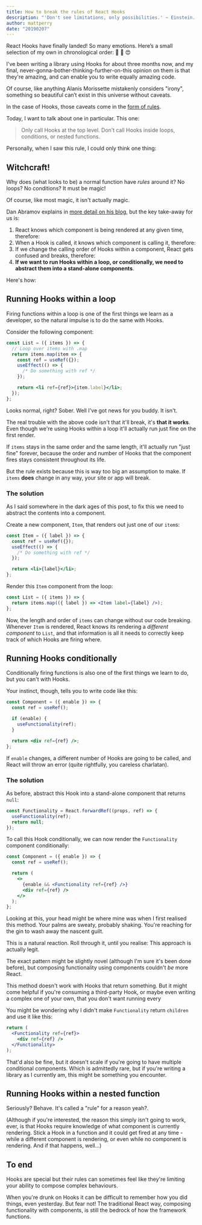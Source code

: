 ```yaml
---
title: How to break the rules of React Hooks
description: "'Don't see limitations, only possibilities.' ~ Einstein. Or maybe Bruce Lee."
author: mattperry
date: "20190207"
---
```


React Hooks have finally landed! So many emotions. Here’s a small selection of my own in chronological order: 🧐 🤯 😍

I've been writing a library using Hooks for about three months now, and my final, never-gonna-bother-thinking-further-on-this opinion on them is that they're amazing, and can enable you to write equally amazing code.

Of course, like anything Alanis Morissette mistakenly considers "irony", something so beautiful can’t exist in this universe without caveats.

In the case of Hooks, those caveats come in the [form of rules](https://reactjs.org/docs/hooks-rules.html#explanation).

Today, I want to talk about one in particular. This one:

> Only call Hooks at the top level. Don’t call Hooks inside loops, conditions, or nested functions.

Personally, when I saw this rule, I could only think one thing:

## Witchcraft!

Why does (what looks to be) a normal function have _rules_ around it? No loops? No conditions? It must be magic!

Of course, like most magic, it isn't actually magic.

Dan Abramov explains in [more detail on his blog](https://overreacted.io/why-do-hooks-rely-on-call-order/), but the key take-away for us is:

1. React knows which component is being rendered at any given time, therefore:
2. When a Hook is called, it knows which component is calling it, therefore:
3. If we change the calling order of Hooks within a component, React gets confused and breaks, therefore:
4. **If we want to run Hooks within a loop, or conditionally, we need to abstract them into a stand-alone components**.

Here's how:

## Running Hooks within a loop

Firing functions within a loop is one of the first things we learn as a developer, so the natural impulse is to do the same with Hooks.

Consider the following component:

```jsx
const List = ({ items }) => {
  // Loop over items with .map
  return items.map(item => {
    const ref = useRef({});
    useEffect(() => {
      /* Do something with ref */
    });

    return <li ref={ref}>{item.label}</li>;
  });
};
```

Looks normal, right? Sober. Well I've got news for you buddy. It isn't.

The real trouble with the above code isn't that it'll break, it's **that it works**. Even though we're using Hooks within a loop it'll actually run just fine on the first render.

If `items` stays in the same order and the same length, it'll actually run "just fine" forever, because the order and number of Hooks that the component fires stays consistent throughout its life.

But the rule exists because this is way too big an assumption to make. If `items` **does** change in any way, your site or app will break.

### The solution

As I said somewhere in the dark ages of this post, to fix this we need to abstract the contents into a component.

Create a new component, `Item`, that renders out just one of our `item`s:

```jsx
const Item = ({ label }) => {
  const ref = useRef({});
  useEffect(() => {
    /* Do something with ref */
  });

  return <li>{label}</li>;
};
```

Render this `Item` component from the loop:

```jsx
const List = ({ items }) => {
  return items.map(({ label }) => <Item label={label} />);
};
```

Now, the length and order of `items` can change without our code breaking. Whenever `Item` is rendered, React knows its rendering a _different component_ to `List`, and that information is all it needs to correctly keep track of which Hooks are firing where.

## Running Hooks conditionally

Conditionally firing functions is also one of the first things we learn to do, but you can't with Hooks.

Your instinct, though, tells you to write code like this:

```jsx
const Component = ({ enable }) => {
  const ref = useRef();

  if (enable) {
    useFunctionality(ref);
  }

  return <div ref={ref} />;
};
```

If `enable` changes, a different number of Hooks are going to be called, and React will throw an error (quite rightfully, you careless charlatan).

### The solution

As before, abstract this Hook into a stand-alone component that returns `null`:

```jsx
const Functionality = React.forwardRef((props, ref) => {
  useFunctionality(ref);
  return null;
});
```

To call this Hook conditionally, we can now render the `Functionality` component conditionally:

```jsx
const Component = ({ enable }) => {
  const ref = useRef();

  return (
    <>
      {enable && <Functionality ref={ref} />}
      <div ref={ref} />
    </>
  );
};
```

Looking at this, your head might be where mine was when I first realised this method. Your palms are sweaty, probably shaking. You're reaching for the gin to wash away the nascent guilt.

This is a natural reaction. Roll through it, until you realise: This approach is actually legit.

The exact pattern might be slightly novel (although I'm sure it's been done before), but composing functionality using components couldn't _be_ more React.

This method doesn't work with Hooks that return something. But it might come helpful if you're consuming a third-party Hook, or maybe even writing a complex one of your own, that you don't want running every

You might be wondering why I didn't make `Functionality` return `children` and use it like this:

```jsx
return (
  <Functionality ref={ref}>
    <div ref={ref} />
  </Functionality>
);
```

That'd also be fine, but it doesn't scale if you're going to have multiple conditional components. Which is admittedly rare, but if you're writing a library as I currently am, this might be something you encounter.

## Running Hooks within a nested function

Seriously? Behave. It's called a "rule" for a reason yeah?.

(Although if you're interested, the reason this simply isn't going to work, ever, is that Hooks require knowledge of what component is currently rendering. Stick a Hook in a function and it could get fired at any time - while a different component is rendering, or even while no component is rendering. And if that happens, well...)

## To end

Hooks are special but their rules can sometimes feel like they're limiting your ability to compose complex behaviours.

When you're drunk on Hooks it can be difficult to remember how you did things, even yesterday. But fear not! The traditional React way, composing functionality with components, is still the bedrock of how the framework functions.
